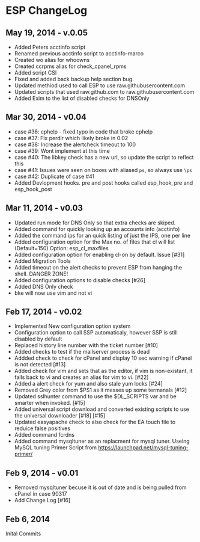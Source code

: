 ESP ChangeLog
============

May 19, 2014 - v.0.05
---------------------
 * Added Peters acctinfo script
 * Renamed previous acctinfo script to acctinfo-marco
 * Created wo alias for  whoowns
 * Created ccrpms alias for check_cpanel_rpms
 * Added script CSI
 * Fixed and added back backup help section bug.
 * Updated methiod used to call ESP to use raw.githubusercontent.com
 * Updated scripts that used raw.github.com to raw.githubusercontent.com
 * Added Exim to the list of disabled checks for DNSOnly 



Mar 30, 2014 - v0.04
--------------------
 * case #36: cphelp - fixed typo in code that broke cphelp
 * case #37: Fix perdir which likely broke in 0.02
 * case #38: Increase the alertcheck timeout to 100
 * case #39: Wont implement at this time
 * case #40: The libkey check has a new url, so update the script to reflect this
 * case #41: Issues were seen on boxes with aliased `ps`, so always use `\ps`
 * case #42: Duplicate of case #41
 * Added Devlopment hooks. pre and post hooks called esp_hook_pre and esp_hook_post



Mar 11, 2014 - v0.03
--------------------
 * Updated run mode for DNS Only so that extra checks are skiped.
 * Added command for quickly looking up an accounts info (acctinfo) 
 * Added the command ips for an quick listing of just the IPS, one per line
 * Added configuration option for the Max no. of files that cl will list (Default=150) Option:  esp_cl_maxfiles
 * Added configuration option for enabling cl-on by default.   Issue [#31]
 * Added Migration Tools
 * Added timeout on the alert checks to prevent ESP from hanging the shell. DANGER ZONE!
 * Added configuration options to disable checks [#26]
 * Added DNS Only check
 * bke will now use vim and not vi


Feb 17, 2014 - v0.02
--------------
 * Implemented New configuration option system
 * Configuration option to call SSP automaticaly, however SSP is still disabled by default
 * Replaced history line number with the ticket number [#10]
 * Added checks to test if the mailserver process is dead
 * Addded check to check for cPanel and display 10 sec warning if cPanel is not detected [#13]
 * Added check for vim and sets that as the editor,  if vim is non-existant, it falls back to vi and creates an alias for vim to vi. [#22] 
 * Added a alert check for yum and also stale yum locks [#24]
 * Removed Grey color from $PS1 as it messes up some termanals [#12]
 * Updated sslhunter command to use the $DL_SCRIPTS var and be smarter when invoked. [#15]
 * Added universal script download and converted existing scripts to use the universal downloader [#18] [#15]
 * Updated easyapache check to also check for the EA touch file to reduice false positives
 * Added command fcrdns
 * Added command mysqltuner as an replacment for mysql tuner.  Useing MySQL tuning Primer Script from https://launchpad.net/mysql-tuning-primer/

Feb 9, 2014 - v0.01
-----------
 * Removed mysqltuner becuse it is out of date and is being pulled from cPanel in case 90317
 * Add Change Log [#16]

Feb 6, 2014
-----------
Inital Commits
